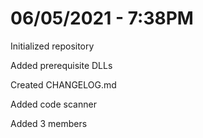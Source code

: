 # 06/05/2021 - 7:38PM
Initialized repository

Added prerequisite DLLs

Created CHANGELOG.md

Added code scanner

Added 3 members
